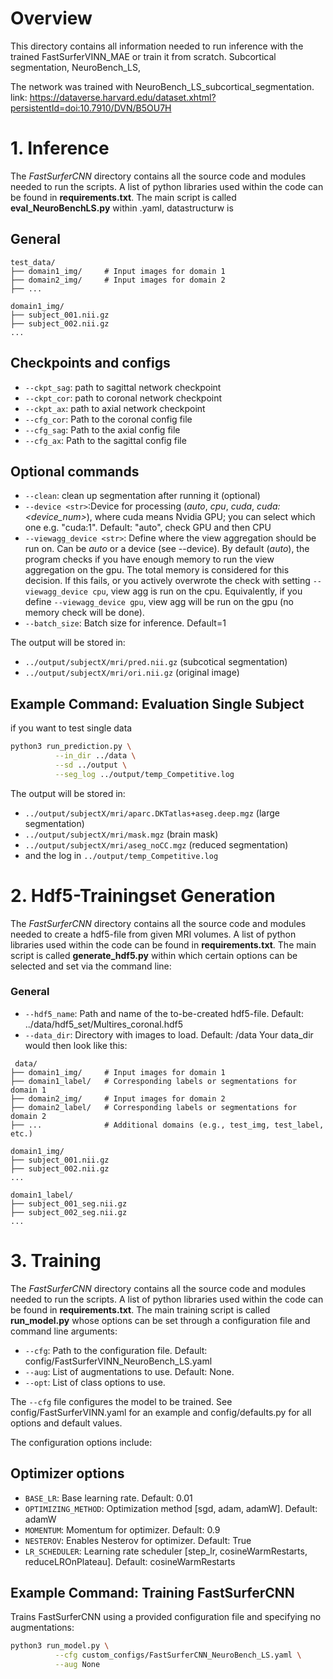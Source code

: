 # Overview

This directory contains all information needed to run inference with the trained FastSurferVINN_MAE or train it from scratch. Subcortical segmentation, NeuroBench_LS, 


The network was trained with NeuroBench_LS_subcortical_segmentation. link: https://dataverse.harvard.edu/dataset.xhtml?persistentId=doi:10.7910/DVN/B5OU7H 

<!-- before inference -->
# 1. Inference
<!-- after inference heading -->

The *FastSurferCNN* directory contains all the source code and modules needed to run the scripts. A list of python libraries used within the code can be found in __requirements.txt__. The main script is called __eval_NeuroBenchLS.py__ within .yaml, datastructurw is 

## General
```
test_data/
├── domain1_img/     # Input images for domain 1
├── domain2_img/     # Input images for domain 2
├── ... 

domain1_img/
├── subject_001.nii.gz
├── subject_002.nii.gz
...
```
## Checkpoints and configs

* `--ckpt_sag`: path to sagittal network checkpoint
* `--ckpt_cor`: path to coronal network checkpoint
* `--ckpt_ax`: path to axial network checkpoint
* `--cfg_cor`: Path to the coronal config file
* `--cfg_sag`: Path to the axial config file
* `--cfg_ax`: Path to the sagittal config file

## Optional commands

* `--clean`: clean up segmentation after running it (optional)
* `--device <str>`:Device for processing (_auto_, _cpu_, _cuda_, _cuda:<device_num>_), where cuda means Nvidia GPU; you can select which one e.g. "cuda:1". Default: "auto", check GPU and then CPU
* `--viewagg_device <str>`: Define where the view aggregation should be run on. 
  Can be _auto_ or a device (see --device).
  By default (_auto_), the program checks if you have enough memory to run the view aggregation on the gpu. 
  The total memory is considered for this decision. 
  If this fails, or you actively overwrote the check with setting `--viewagg_device cpu`, view agg is run on the cpu. 
  Equivalently, if you define `--viewagg_device gpu`, view agg will be run on the gpu (no memory check will be done).
* `--batch_size`: Batch size for inference. Default=1

The output will be stored in:

- `../output/subjectX/mri/pred.nii.gz` (subcotical segmentation)
- `../output/subjectX/mri/ori.nii.gz` (original image)



## Example Command: Evaluation Single Subject
if you want to test single data


```bash
python3 run_prediction.py \
          --in_dir ../data \
          --sd ../output \
          --seg_log ../output/temp_Competitive.log
```

The output will be stored in:

- `../output/subjectX/mri/aparc.DKTatlas+aseg.deep.mgz` (large segmentation)
- `../output/subjectX/mri/mask.mgz` (brain mask)
- `../output/subjectX/mri/aseg_noCC.mgz` (reduced segmentation)
- and the log in `../output/temp_Competitive.log`

<!-- before generate_hdf5 -->

# 2. Hdf5-Trainingset Generation
<!-- after generate_hdf5 heading -->

The *FastSurferCNN* directory contains all the source code and modules needed to create a hdf5-file from given MRI volumes. 
A list of python libraries used within the code can be found in __requirements.txt__. The main script is called __generate_hdf5.py__ within which certain options can be selected and set via the command line:

### General

* `--hdf5_name`: Path and name of the to-be-created hdf5-file. Default: ../data/hdf5_set/Multires_coronal.hdf5
* `--data_dir`: Directory with images to load. Default: /data
Your data_dir would then look like this:
 ```
  data/
├── domain1_img/     # Input images for domain 1
├── domain1_label/   # Corresponding labels or segmentations for domain 1
├── domain2_img/     # Input images for domain 2
├── domain2_label/   # Corresponding labels or segmentations for domain 2
├── ...              # Additional domains (e.g., test_img, test_label, etc.)

domain1_img/
├── subject_001.nii.gz
├── subject_002.nii.gz
...

domain1_label/
├── subject_001_seg.nii.gz
├── subject_002_seg.nii.gz
...

 ```

# 3. Training
<!-- after training heading -->

The *FastSurferCNN* directory contains all the source code and modules needed to run the scripts. A list of python libraries used within the code can be found in __requirements.txt__. The main training script is called __run_model.py__ whose options can be set through a configuration file and command line arguments:
* `--cfg`: Path to the configuration file. Default: config/FastSurferVINN_NeuroBench_LS.yaml
* `--aug`: List of augmentations to use. Default: None.
* `--opt`: List of class options to use.

The `--cfg` file configures the model to be trained. See config/FastSurferVINN.yaml for an example and config/defaults.py for all options and default values.

The configuration options include:


## Optimizer options

* `BASE_LR`: Base learning rate. Default: 0.01
* `OPTIMIZING_METHOD`: Optimization method [sgd, adam, adamW]. Default: adamW
* `MOMENTUM`: Momentum for optimizer. Default: 0.9
* `NESTEROV`: Enables Nesterov for optimizer. Default: True
* `LR_SCHEDULER`: Learning rate scheduler [step_lr, cosineWarmRestarts, reduceLROnPlateau]. Default: cosineWarmRestarts










## Example Command: Training FastSurferCNN
Trains FastSurferCNN using a provided configuration file and specifying no augmentations:

```bash
python3 run_model.py \
          --cfg custom_configs/FastSurferCNN_NeuroBench_LS.yaml \
          --aug None
```
